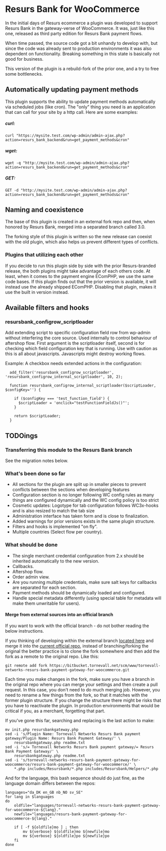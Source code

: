 # Resurs Bank for WooCommerce

In the initial days of Resurs ecommerce a plugin was developed to support Resurs Bank in the gateway-verse of WooCommerce. It was, just like this one, released as third party edition for Resurs Bank payment flows.

When time passed, the source code got a bit unhandy to develop with, but since the code was already sent to production environments it was also dependent on functionality. Breaking something in this state is basically not good for business.

This version of the plugin is a rebuild-fork of the prior one, and a try to free some bottlenecks.

## Automatically updating payment methods

This plugin supports the ability to update payment methods automatically via scheduled jobs (like cron). The "only" thing you need is an application that can call for your site by a http call. Here are some examples:

##### curl:

``curl "https://mysite.test.com/wp-admin/admin-ajax.php?action=resurs_bank_backend&run=get_payment_methods&cron"``

##### wget:

``wget -q "http://mysite.test.com/wp-admin/admin-ajax.php?action=resurs_bank_backend&run=get_payment_methods&cron"``

##### GET:

``GET -d "http://mysite.test.com/wp-admin/admin-ajax.php?action=resurs_bank_backend&run=get_payment_methods&cron"``


## Naming and coexistence

The base of this plugin is created in an external fork repo and then, when honored by Resurs Bank, merged into a separated branch called 3.0.

The forking style of this plugin is written so the new release can coexist with the old plugin, which also helps us prevent different types of conflicts.

### Plugins that utilizing each other

If you decide to run this plugin side by side with the prior Resurs-branded release, the both plugins might take advantage of each others code. At least, when it comes to the payment engine EComPHP, we use the same code bases. If this plugin finds out that the prior version is available, it will instead use the already shipped EComPHP. Disabling that plugin, makes it use the built in version instead.

## Available filters and hooks

### resursbank_configrow_scriptloader

Add extending script to specific configuration field row from wp-admin without interfering the core source. Used internally to control behaviour of aftershop flow. First argument is the scriptloader itself, second is for checking which field configuration key that is running. Use with caution as this is all about javascripts. Javascripts might destroy working flows.

Example: A checkbox needs extended actions in the configuration:

````
  add_filter('resursbank_configrow_scriptloader', 'resursbank_configrow_internal_scriptloader', 10, 2);
  
  function resursbank_configrow_internal_scriptloader($scriptLoader, $configKey='') {
  
    if ($configKey === 'test_function_field') {
      $scriptLoader = 'onclick="testFunctionFieldJs()"';
    }
    
    return $scriptLoader;
  }
````


## TODOings

### Transferring this module to the Resurs Bank branch

See the migration notes below.


### What's been done so far

* All sections for the plugin are split up in smaller pieces to prevent conflicts between the sections when developing features
* Configuration section is no longer following WC config rules as many things are configured dynamically and the WC config policy is too strict
* Cosmetic updates: Logotype for tab configuration follows WC3x-hooks and is also resized to match the tab size
* Administration interface has taken form and is close to finalization.
* Added warnings for prior versions exists in the same plugin structure.
* Filters and hooks is implemented "on fly".
* Multiple countries (Select flow per country).


### What should be done

* The single merchant credential configuration from 2.x should be inherited automatically to the new version.
* Callbacks.
* Aftershop flow.
* Order admin view.
* Are you running multiple credentials, make sure salt keys for callbacks are separated for each section.
* Payment methods should be dynamically loaded and configured.
* Handle special metadata differently (using special table for metadata will make them unwritable for users).



#### Merge from external sources into an official branch

If you want to work with the official branch - do not bother reading the below instructions.


If you thinking of developing within the external branch [located here](https://bitbucket.tornevall.net/projects/WWW/repos/tornevall-networks-resurs-bank-payment-gateway-for-woocommerce/browse) and merge it into the [current official repo](https://bitbucket.org/resursbankplugins/resurs-bank-payment-gateway-for-woocommerce/src/master/), instead of branching/forking the original the better practice is to clone the fork somewhere and then add the fork as a remote to the original repo. Like this:

    git remote add fork https://bitbucket.tornevall.net/scm/www/tornevall-networks-resurs-bank-payment-gateway-for-woocommerce.git

Each time you make changes in the fork, make sure you have a branch in the original repo where you can merge your settings and then create a pull request. In this case, you don't need to do much merging job. However, you need to rename a few things from the fork, so that it matches with the former plugin structure. If you change the structure there might be risks that you have to reactivate the plugin. In production environments that would be critical if you, as a merchant, forgetting that part.

If you've gone this far, searching and replacing is the last action to make: 

    mv init.php resursbankgateway.php
    sed -i 's/Plugin Name: Tornevall Networks Resurs Bank payment gateway/Plugin Name: Resurs Bank Payment Gateway/' \
        resursbankgateway.php readme.txt
    sed -i 's/= Tornevall Networks Resurs Bank payment gateway/= Resurs Bank Payment Gateway/' \
        resursbankgateway.php readme.txt
    sed -i 's/tornevall-networks-resurs-bank-payment-gateway-for-woocommerce/resurs-bank-payment-gateway-for-woocommerce/' \
        *.php includes/Resursbank/*.php includes/Resursbank/Helpers/*.php

And for the language, this bash sequence should do just fine, as the language domain differs between the repos: 

    languages="da_DK en_GB nb_NO sv_SE"
    for lang in $languages
    do
        oldfile="languages/tornevall-networks-resurs-bank-payment-gateway-for-woocommerce-${lang}."
        newfile="languages/resurs-bank-payment-gateway-for-woocommerce-${lang}."
    
        if [ -f ${oldfile}mo ] ; then
            mv ${verbose} ${oldfile}mo ${newfile}mo
            mv ${verbose} ${oldfile}po ${newfile}po
        fi
    done
